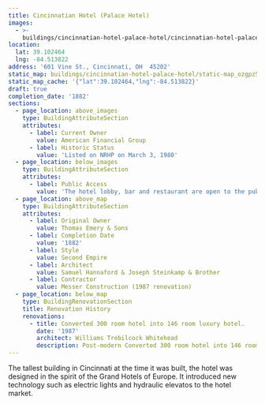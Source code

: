 ```yaml
---
title: Cincinnatian Hotel (Palace Hotel)
images:
  - >-
    buildings/cincinnatian-hotel-palace-hotel/cincinnatian-hotel-palace-hotel-0_ugkh7d
location:
  lat: 39.102464
  lng: -84.513822
address: '601 Vine St., Cincinnati, OH  45202'
static_map: buildings/cincinnatian-hotel-palace-hotel/static-map_ozgpz5
static_map_cache: '{"lat":39.102464,"lng":-84.513822}'
draft: true
completion_date: '1882'
sections:
  - page_location: above_images
    type: BuildingAttributeSection
    attributes:
      - label: Current Owner
        value: American Financial Group
      - label: Historic Status
        value: 'Listed on NRHP on March 3, 1980'
  - page_location: below_images
    type: BuildingAttributeSection
    attributes:
      - label: Public Access
        value: 'The hotel lobby, bar and restaurant are open to the public.'
  - page_location: above_map
    type: BuildingAttributeSection
    attributes:
      - label: Original Owner
        value: Thomas Emery & Sons
      - label: Completion Date
        value: '1882'
      - label: Style
        value: Second Empire
      - label: Architect
        value: Samuel Hannaford & Joseph Steinkamp & Brother
      - label: Contractor
        value: Messer Construction (1987 renovation)
  - page_location: below_map
    type: BuildingRenovationSection
    title: Renovation History
    renovations:
      - title: Converted 300 room hotel into 146 room luxury hotel.
        date: '1987'
        architect: Williams Trebilcock Whitehead
        description: Post-modern Converted 300 room hotel into 146 room luxury hotel.
---
```


The tallest building in Cincinnati at the time it was built, the hotel was designed in the spirit of the Grand Hotels of Europe. It introduced new technology such as electric lights and hydraulic elevatos to the hotel market.
